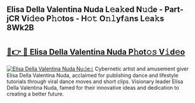 ## Elisa Della Valentina Nuda L𝚎a𝚔ed N𝚞𝚍e - Part-jCR Vi𝚍𝚎o P𝚑𝚘tos - H𝚘𝚝 O𝚗𝚕yf𝚊ns L𝚎a𝚔s 8Wk2B

# <h2><a href="http://kf7ru5c.oniu.top/?m=Elisa+Della+Valentina+Nuda">🔗👉 🔴 Elisa Della Valentina Nuda P𝚑ot𝚘𝚜 V𝚒d𝚎o</a></h2>

[![Elisa Della Valentina Nuda Nu𝚍e𝚜](https://i.imgur.com/0qMVB7G.gif)](http://kf7ru5c.oniu.top/?m=Elisa+Della+Valentina+Nuda)
Cybernetic artist and amusement giver Elisa Della Valentina Nuda, acclaimed for publishing dance and lifestyle tutorials through viral dance moves and short clips. Visionary leader Elisa Della Valentina Nuda, famed for their innovative ideas and dedication to creating a better future.  
